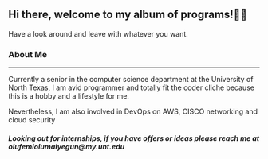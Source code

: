 

**<h2>Hi there, welcome to my album of programs!👋🏿</h2>**
<p>Have a look around and leave with whatever you want.</p>
  

<h3>About Me </h3>
<hr>
<p>Currently a senior in the computer science department at the University of North Texas, I am avid programmer and totally fit the coder cliche because this is a hobby and a lifestyle for me.</p>
<p>Nevertheless, I am also involved in DevOps on AWS, CISCO networking and cloud security<p>
  
  
  <h5>Looking out for internships, if you have offers or ideas please reach me at olufemiolumaiyegun@my.unt.edu</h5>

